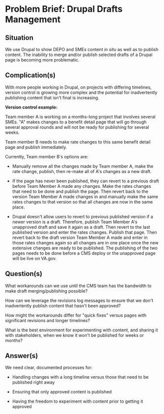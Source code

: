 # Problem Brief: Drupal Drafts Management

## Situation

We use Drupal to show DEPO and SMEs content *in situ* as well as to publish content. The inability to merge and/or publish selected drafts of a Drupal page is becoming more problematic.

## Complication(s)

With more people working in Drupal, on projects with differing timelines, version control is growing more complex and the potential for inadvertently publishing content that isn't final is increasing.

**Version control example:**

Team member A is working on a months-long project that involves several SMEs. "A" makes changes to a benefit detail page that will go through several approval rounds and will not be ready for publishing for several weeks.

Team member B needs to make rate changes to this same benefit detail page and publish immediately.

Currently, Team member B's options are:

- Manually remove all the changes made by Team member A, make the rate change, publish, then re-make all of A's changes as a new draft.

- If the page has never been published, they can revert to a previous draft before Team Member A made any changes. Make the rates changes that need to be done and publish the page. Then revert back to the version Team Member A made changes in and manually make the same rates changes to that version so that all changes are now in the same place.

- Drupal doesn't allow users to revert to previous published version if a newer version is a draft. Therefore, publish Team Member A's unapproved draft and save it again as a draft. Then revert to the last published version and enter the rates changes. Publish that page. Then revert back to the draft version Team Member A made and enter in those rates changes again so all changes are in one place once the new extensive changes are ready to be published. The publishing of the two pages needs to be done before a CMS deploy or the unapproved page will be live on VA.gov.

## Question(s)

What workarounds can we use until the CMS team has the bandwidth to make draft merging/publishing possible?

How can we leverage the revisions log messages to ensure that we don't inadvertently publish content that hasn't been approved?

How might the workarounds differ for "quick fixes" versus pages with significant revisions and longer timelines?

What is the best environment for experimenting with content, and sharing it with stakeholders, when we know it won't be published for weeks or months?

## Answer(s)

We need clear, documented processes for:

- Handling changes with a long timeline versus those that need to be published right away

- Ensuring that only approved content is published

- Having the freedom to experiment with content prior to getting it approved

